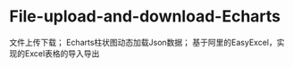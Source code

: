 # File-upload-and-download-Echarts
文件上传下载； 
Echarts柱状图动态加载Json数据； 
基于阿里的EasyExcel，实现的Excel表格的导入导出 

